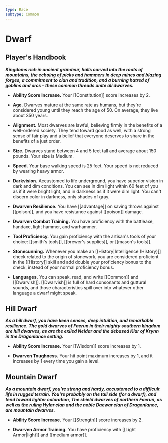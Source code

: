 ```yaml
---
type: Race
subtype: Common
---
```

# Dwarf

## Player's Handbook

**_Kingdoms rich in ancient grandeur, halls carved into the roots of mountains, the echoing of picks and hammers in deep mines and blazing forges, a commitment to clan and tradition, and a burning hatred of goblins and orcs – these common threads unite all dwarves._**

- **Ability Score Increase.** Your [[Constitution]] score increases by 2.

- **Age.** Dwarves mature at the same rate as humans, but they're considered young until they reach the age of 50. On average, they live about 350 years.

- **Alignment.** Most dwarves are lawful, believing firmly in the benefits of a well-ordered society. They tend toward good as well, with a strong sense of fair play and a belief that everyone deserves to share in the benefits of a just order.

- **Size.** Dwarves stand between 4 and 5 feet tall and average about 150 pounds. Your size is Medium.

- **Speed.** Your base walking speed is 25 feet. Your speed is not reduced by wearing heavy armor.

- **Darkvision.** Accustomed to life underground, you have superior vision in dark and dim conditions. You can see in dim light within 60 feet of you as if it were bright light, and in darkness as if it were dim light. You can't discern color in darkness, only shades of gray.

- **Dwarven Resilience.** You have [[advantage]] on saving throws against [[poison]], and you have resistance against [[poison]] damage.

- **Dwarven Combat Training.** You have proficiency with the battleaxe, handaxe, light hammer, and warhammer.

- **Tool Proficiency.** You gain proficiency with the artisan's tools of your choice: [[smith's tools]], [[brewer's supplies]], or [[mason's tools]].

- **Stonecunning.** Whenever you make an [[History|Intelligence (History)]] check related to the origin of stonework, you are considered proficient in the [[History]] skill and add double your proficiency bonus to the check, instead of your normal proficiency bonus.

- **Languages.** You can speak, read, and write [[Common]] and [[Dwarvish]]. [[Dwarvish]] is full of hard consonants and guttural sounds, and those characteristics spill over into whatever other language a dwarf might speak.

## Hill Dwarf

**_As a hill dwarf, you have keen senses, deep intuition, and remarkable resilience. The gold dwarves of Faerun in their mighty southern kingdom are hill dwarves, as are the exiled Neidar and the debased Klar of Krynn in the Dragonlance setting._**

- **Ability Score Increase.** Your [[Wisdom]] score increases by 1.

- **Dwarven Toughness.** Your hit point maximum increases by 1, and it increases by 1 every time you gain a level.

## Mountain Dwarf

**_As a mountain dwarf, you're strong and hardy, accustomed to a difficult life in rugged terrain. You're probably on the tall side (for a dwarf), and tend toward lighter coloration, The shield dwarves of northern Faerun, as well as the ruling Hylar clan and the noble Daewar clan of Dragonlance, are mountain dwarves._**

- **Ability Score Increase.** Your [[Strength]] score increases by 2.

- **Dwarven Armor Training.** You have proficiency with [[Light Armor|light]] and [[medium armor]].
